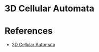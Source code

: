 # 3D Cellular Automata


# References

- [3D Cellular Automata](https://www.youtube.com/watch?v=63qlEpO73C4)